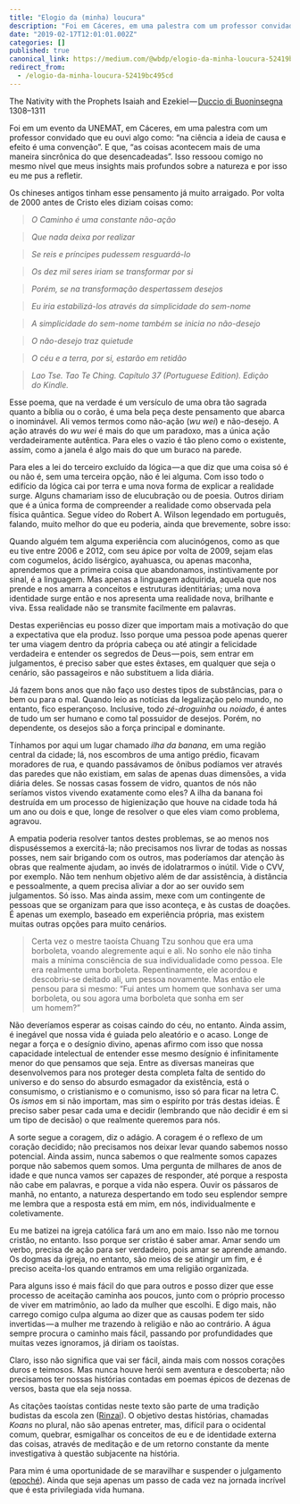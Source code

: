 ```yaml
---
title: "Elogio da (minha) loucura"
description: "Foi em Cáceres, em uma palestra com um professor convidado que eu ouvi algo como: “na ciência a ideia de causa e efeito é uma convenção”…"
date: "2019-02-17T12:01:01.002Z"
categories: []
published: true
canonical_link: https://medium.com/@wbdp/elogio-da-minha-loucura-52419bc495cd
redirect_from:
  - /elogio-da-minha-loucura-52419bc495cd
---
```


The Nativity with the Prophets Isaiah and Ezekiel — [Duccio di Buoninsegna](https://www.nga.gov/collection/artist-info.1249.html) 1308–1311

Foi em um evento da UNEMAT, em Cáceres, em uma palestra com um professor convidado que eu ouvi algo como: “na ciência a ideia de causa e efeito é uma convenção”. E que, “as coisas acontecem mais de uma maneira sincrônica do que desencadeadas”. Isso ressoou comigo no mesmo nível que meus insights mais profundos sobre a natureza e por isso eu me pus a refletir.

Os chineses antigos tinham esse pensamento já muito arraigado. Por volta de 2000 antes de Cristo eles diziam coisas como:

> _O Caminho é uma constante não-ação_

> _Que nada deixa por realizar_

> _Se reis e príncipes pudessem resguardá-lo_

> _Os dez mil seres iriam se transformar por si_

> _Porém, se na transformação despertassem desejos_

> _Eu iria estabilizá-los através da simplicidade do sem-nome_

> _A simplicidade do sem-nome também se inicia no não-desejo_

> _O não-desejo traz quietude_

> _O céu e a terra, por si, estarão em retidão_

> _Lao Tse. Tao Te Ching. Capítulo 37 (Portuguese Edition). Edição do Kindle._

Esse poema, que na verdade é um versículo de uma obra tão sagrada quanto a bíblia ou o corão, é uma bela peça deste pensamento que abarca o inominável. Ali vemos termos como não-ação (_wu wei_) e não-desejo. A ação através do _wu wei_ é mais do que um paradoxo, mas a única ação verdadeiramente autêntica. Para eles o vazio é tão pleno como o existente, assim, como a janela é algo mais do que um buraco na parede.

Para eles a lei do terceiro excluído da lógica — a que diz que uma coisa só é ou não é, sem uma terceira opção, não é lei alguma. Com isso todo o edifício da lógica cai por terra e uma nova forma de explicar a realidade surge. Alguns chamariam isso de elucubração ou de poesia. Outros diriam que é a única forma de compreender a realidade como observada pela física quântica. Segue vídeo do Robert A. Wilson legendado em português, falando, muito melhor do que eu poderia, ainda que brevemente, sobre isso:



Quando alguém tem alguma experiência com alucinógenos, como as que eu tive entre 2006 e 2012, com seu ápice por volta de 2009, sejam elas com cogumelos, ácido lisérgico, ayahuasca, ou apenas maconha, aprendemos que a primeira coisa que abandonamos, instintivamente por sinal, é a linguagem. Mas apenas a linguagem adquirida, aquela que nos prende e nos amarra a conceitos e estruturas identitárias; uma nova identidade surge então e nos apresenta uma realidade nova, brilhante e viva. Essa realidade não se transmite facilmente em palavras.

Destas experiências eu posso dizer que importam mais a motivação do que a expectativa que ela produz. Isso porque uma pessoa pode apenas querer ter uma viagem dentro da própria cabeça ou até atingir a felicidade verdadeira e entender os segredos de Deus — pois, sem entrar em julgamentos, é preciso saber que estes êxtases, em qualquer que seja o cenário, são passageiros e não substituem a lida diária.

Já fazem bons anos que não faço uso destes tipos de substâncias, para o bem ou para o mal. Quando leio as notícias da legalização pelo mundo, no entanto, fico esperançoso. Inclusive, todo _zé-droguinha_ ou _noiado_, é antes de tudo um ser humano e como tal possuidor de desejos. Porém, no dependente, os desejos são a força principal e dominante.

Tínhamos por aqui um lugar chamado _ilha da banana,_ em uma região central da cidade; lá, nos escombros de uma antigo prédio, ficavam moradores de rua, e quando passávamos de ônibus podíamos ver através das paredes que não existiam, em salas de apenas duas dimensões, a vida diária deles. Se nossas casas fossem de vidro, quantos de nós não seríamos vistos vivendo exatamente como eles? A ilha da banana foi destruída em um processo de higienização que houve na cidade toda há um ano ou dois e que, longe de resolver o que eles viam como problema, agravou.

A empatia poderia resolver tantos destes problemas, se ao menos nos dispuséssemos a exercitá-la; não precisamos nos livrar de todas as nossas posses, nem sair brigando com os outros, mas poderíamos dar atenção às obras que realmente ajudam, ao invés de idolatrarmos o inútil. Vide o CVV, por exemplo. Não tem nenhum objetivo além de dar assistência, à distância e pessoalmente, a quem precisa aliviar a dor ao ser ouvido sem julgamentos. Só isso. Mas ainda assim, mexe com um contingente de pessoas que se organizam para que isso aconteça, e às custas de doações. É apenas um exemplo, baseado em experiência própria, mas existem muitas outras opções para muito cenários.

> Certa vez o mestre taoísta Chuang Tzu sonhou que era uma borboleta, voando alegremente aqui e ali. No sonho ele não tinha mais a mínima consciência de sua individualidade como pessoa. Ele era realmente uma borboleta. Repentinamente, ele acordou e descobriu-se deitado ali, um pessoa novamente. Mas então ele pensou para si mesmo: “Fui antes um homem que sonhava ser uma borboleta, ou sou agora uma borboleta que sonha em ser um homem?”

Não deveríamos esperar as coisas caindo do céu, no entanto. Ainda assim, é inegável que nossa vida é guiada pelo aleatório e o acaso. Longe de negar a força e o desígnio divino, apenas afirmo com isso que nossa capacidade intelectual de entender esse mesmo desígnio é infinitamente menor do que pensamos que seja. Entre as diversas maneiras que desenvolvemos para nos proteger desta completa falta de sentido do universo e do senso do absurdo esmagador da existência, está o consumismo, o cristianismo e o comunismo, isso só para ficar na letra C. Os _ismos_ em si não importam, mas sim o espírito por trás destas ideias. É preciso saber pesar cada uma e decidir (lembrando que não decidir é em si um tipo de decisão) o que realmente queremos para nós.

A sorte segue a coragem, diz o adágio. A coragem é o reflexo de um coração decidido; não precisamos nos deixar levar quando sabemos nosso potencial. Ainda assim, nunca sabemos o que realmente somos capazes porque não sabemos quem somos. Uma pergunta de milhares de anos de idade e que nunca vamos ser capazes de responder, até porque a resposta não cabe em palavras, e porque a vida não espera. Ouvir os pássaros de manhã, no entanto, a natureza despertando em todo seu esplendor sempre me lembra que a resposta está em mim, em nós, individualmente e coletivamente.

Eu me batizei na igreja católica fará um ano em maio. Isso não me tornou cristão, no entanto. Isso porque ser cristão é saber amar. Amar sendo um verbo, precisa de ação para ser verdadeiro, pois amar se aprende amando. Os dogmas da igreja, no entanto, são meios de se atingir um fim, e é preciso aceita-los quando entramos em uma religião organizada.

Para alguns isso é mais fácil do que para outros e posso dizer que esse processo de aceitação caminha aos poucos, junto com o próprio processo de viver em matrimônio, ao lado da mulher que escolhi. E digo mais, não carrego comigo culpa alguma ao dizer que as causas podem ter sido invertidas — a mulher me trazendo à religião e não ao contrário. A água sempre procura o caminho mais fácil, passando por profundidades que muitas vezes ignoramos, já diriam os taoístas.

Claro, isso não significa que vai ser fácil, ainda mais com nossos corações duros e teimosos. Mas nunca houve herói sem aventura e descoberta; não precisamos ter nossas histórias contadas em poemas épicos de dezenas de versos, basta que ela seja nossa.

As citações taoístas contidas neste texto são parte de uma tradição budistas da escola zen ([Rinzai](https://pt.wikipedia.org/wiki/Rinzai)). O objetivo destas histórias, chamadas _Koans_ no plural, não são apenas entreter, mas, difícil para o ocidental comum, quebrar, esmigalhar os conceitos de eu e de identidade externa das coisas, através de meditação e de um retorno constante da mente investigativa à questão subjacente na história.

Para mim é uma oportunidade de se maravilhar e suspender o julgamento ([epoché](https://pt.wikipedia.org/wiki/Fenomenologia)). Ainda que seja apenas um passo de cada vez na jornada incrível que é esta privilegiada vida humana.

